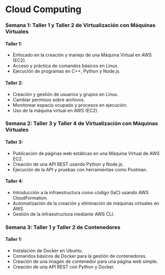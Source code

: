 
# Cloud Computing

### Semana 1: Taller 1 y Taller 2 de Virtualización con Máquinas Virtuales

#### Taller 1: 
- Enfocado en la creación y manejo de una Máquina Virtual en AWS (EC2).
- Acceso y práctica de comandos básicos en Linux.
- Ejecución de programas en C++, Python y Node.js.

#### Taller 2:
- Creación y gestión de usuarios y grupos en Linux.
- Cambiar permisos sobre archivos.
- Monitorear espacio ocupado y procesos en ejecución.
- Uso de la máquina virtual en AWS (EC2).


### Semana 2: Taller 3 y Taller 4 de Virtualización con Máquinas Virtuales

#### Taller 3:
- Publicación de páginas web estáticas en una Máquina Virtual de AWS EC2.
- Creación de una API REST usando Python y Node.js.
- Ejecución de la API y pruebas con herramientas como Postman.

#### Taller 4:
- Introducción a la infraestructura como código (IaC) usando AWS CloudFormation.
- Automatización de la creación y eliminación de máquinas virtuales en AWS.
- Gestión de la infraestructura mediante AWS CLI.

### Semana 3: Taller 1 y Taller 2 de Contenedores

#### Taller 1:
- Instalación de Docker en Ubuntu.
- Comandos básicos de Docker para la gestión de contenedores.
- Creación de una imagen de contenedor para una página web simple.
- Creación de una API REST con Python y Docker.
